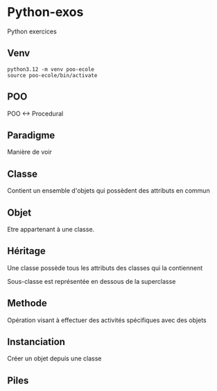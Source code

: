 # Python-exos
Python exercices

## Venv
```
python3.12 -m venv poo-ecole
source poo-ecole/bin/activate
```

## POO 

POO <-> Procedural

## Paradigme 
Manière de voir 

## Classe
Contient un ensemble d'objets qui possèdent des attributs en commun

## Objet 
Etre appartenant à une classe.

## Héritage
Une classe possède tous les attributs des classes qui la contiennent

Sous-classe est représentée en dessous de la superclasse

## Methode 
Opération visant à effectuer des activités spécifiques avec des objets

## Instanciation 
Créer un objet depuis une classe

## Piles
